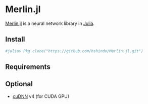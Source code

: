 # Merlin.jl

[Merlin.jl](https://github.com/hshindo/Merlin.jl) is a neural network library in [Julia](http://julialang.org/).

## Install
```julia
#julia> Pkg.clone("https://github.com/hshindo/Merlin.jl.git")
```

## Requirements

## Optional
- [cuDNN](https://developer.nvidia.com/cudnn) v4 (for CUDA GPU)
